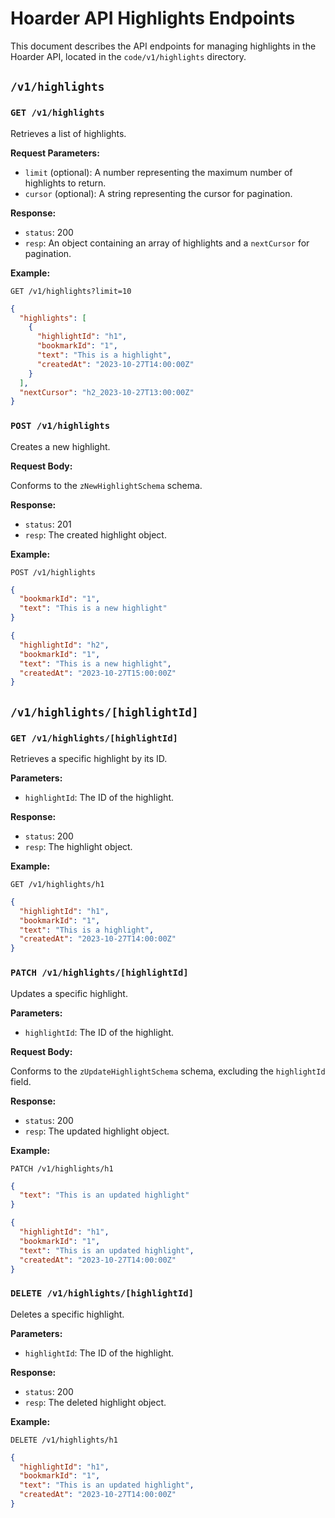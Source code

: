 # Hoarder API Highlights Endpoints

This document describes the API endpoints for managing highlights in the Hoarder API, located in the `code/v1/highlights` directory.

## `/v1/highlights`

### `GET /v1/highlights`

Retrieves a list of highlights.

**Request Parameters:**

-   `limit` (optional): A number representing the maximum number of highlights to return.
-   `cursor` (optional): A string representing the cursor for pagination.

**Response:**

-   `status`: 200
-   `resp`: An object containing an array of highlights and a `nextCursor` for pagination.

**Example:**

```
GET /v1/highlights?limit=10
```

```json
{
  "highlights": [
    {
      "highlightId": "h1",
      "bookmarkId": "1",
      "text": "This is a highlight",
      "createdAt": "2023-10-27T14:00:00Z"
    }
  ],
  "nextCursor": "h2_2023-10-27T13:00:00Z"
}
```

### `POST /v1/highlights`

Creates a new highlight.

**Request Body:**

Conforms to the `zNewHighlightSchema` schema.

**Response:**

-   `status`: 201
-   `resp`: The created highlight object.

**Example:**

```
POST /v1/highlights
```

```json
{
  "bookmarkId": "1",
  "text": "This is a new highlight"
}
```

```json
{
  "highlightId": "h2",
  "bookmarkId": "1",
  "text": "This is a new highlight",
  "createdAt": "2023-10-27T15:00:00Z"
}
```

## `/v1/highlights/[highlightId]`

### `GET /v1/highlights/[highlightId]`

Retrieves a specific highlight by its ID.

**Parameters:**

-   `highlightId`: The ID of the highlight.

**Response:**

-   `status`: 200
-   `resp`: The highlight object.

**Example:**

```
GET /v1/highlights/h1
```

```json
{
  "highlightId": "h1",
  "bookmarkId": "1",
  "text": "This is a highlight",
  "createdAt": "2023-10-27T14:00:00Z"
}
```

### `PATCH /v1/highlights/[highlightId]`

Updates a specific highlight.

**Parameters:**

-   `highlightId`: The ID of the highlight.

**Request Body:**

Conforms to the `zUpdateHighlightSchema` schema, excluding the `highlightId` field.

**Response:**

-   `status`: 200
-   `resp`: The updated highlight object.

**Example:**

```
PATCH /v1/highlights/h1
```

```json
{
  "text": "This is an updated highlight"
}
```

```json
{
  "highlightId": "h1",
  "bookmarkId": "1",
  "text": "This is an updated highlight",
  "createdAt": "2023-10-27T14:00:00Z"
}
```

### `DELETE /v1/highlights/[highlightId]`

Deletes a specific highlight.

**Parameters:**

-   `highlightId`: The ID of the highlight.

**Response:**

-   `status`: 200
-   `resp`: The deleted highlight object.

**Example:**

```
DELETE /v1/highlights/h1
```

```json
{
  "highlightId": "h1",
  "bookmarkId": "1",
  "text": "This is an updated highlight",
  "createdAt": "2023-10-27T14:00:00Z"
}